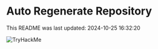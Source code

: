 # Auto Regenerate Repository

This README was last updated: 2024-10-25 16:32:20

 ![TryHackMe](https://tryhackme.com/badge/533634)